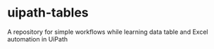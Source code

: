 # uipath-tables
A repository for simple workflows while learning data table and Excel automation in UiPath
